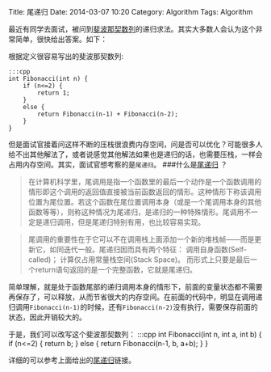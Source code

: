 Title: 尾递归
Date: 2014-03-07 10:20
Category: Algorithm
Tags: Algorithm

最近有同学去面试，被问到[斐波那契数列](http://zh.wikipedia.org/zh/%E6%96%90%E6%B3%A2%E9%82%A3%E5%A5%91%E6%95%B0%E5%88%97)的递归求法。其实大多数人会认为这个非常简单，很快给出答案。如下：

根据定义很容易写出的斐波那契数列:

    :::cpp
    int Fibonacci(int n) {
        if (n<=2) {
            return 1;
        }
        else {
            return Fibonacci(n-1) + Fibonacci(n-2);
        }
    }

但是面试官接着问这样不断的压栈很浪费内存空间，问是否可以优化？可能很多人给不出其他解法了，或者说感觉其他解法如果也是递归的话，也需要压栈，一样会占用内存空间。其实，面试官想考察的是<code>尾递归</code>。
###什么是[尾递归](http://zh.wikipedia.org/wiki/%E5%B0%BE%E8%B0%83%E7%94%A8) ？
>在计算机科学里，尾调用是指一个函数里的最后一个动作是一个函数调用的情形即这个调用的返回值直接被当前函数返回的情形。这种情形下称该调用位置为尾位置。若这个函数在尾位置调用本身（或是一个尾调用本身的其他函数等等），则称这种情况为尾递归，是递归的一种特殊情形。尾调用不一定是递归调用，但是尾递归特别有用，也比较容易实现。

>尾调用的重要性在于它可以不在调用栈上面添加一个新的堆栈帧——而是更新它，如同迭代一般。尾递归因而具有两个特征：
调用自身函数(Self-called)；
计算仅占用常量栈空间(Stack Space)。
而形式上只要是最后一个return语句返回的是一个完整函数，它就是尾递归。

简单理解，就是处于函数尾部的递归调用本身的情形下，前面的变量状态都不需要再保存了，可以释放，从而节省很大的内存空间。在前面的代码中，明显在调用递归调用<code>Fibonacci(n-1)</code>的时候，还有<code>Fibonacci(n-2)</code>没有执行，需要保存前面的状态，因此开销较大的。

于是，我们可以改写这个斐波那契数列：
    :::cpp
    int Fibonacci(int n, int a, int b) {
        if (n<=2) {
            return b;
        }
        else {
            return Fibonacci(n-1, b, a+b);
        }
    }

详细的可以参考上面给出的[尾递归](http://zh.wikipedia.org/wiki/%E5%B0%BE%E8%B0%83%E7%94%A8)链接。